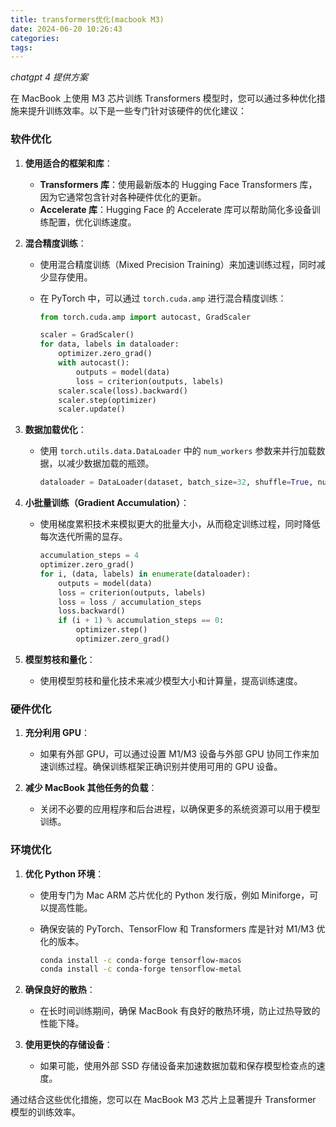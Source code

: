 ```yaml
---
title: transformers优化(macbook M3)
date: 2024-06-20 10:26:43
categories:
tags:
---
```

*chatgpt 4 提供方案*

在 MacBook 上使用 M3 芯片训练 Transformers 模型时，您可以通过多种优化措施来提升训练效率。以下是一些专门针对该硬件的优化建议：

### 软件优化

1. **使用适合的框架和库**：
   - **Transformers 库**：使用最新版本的 Hugging Face Transformers 库，因为它通常包含针对各种硬件优化的更新。
   - **Accelerate 库**：Hugging Face 的 Accelerate 库可以帮助简化多设备训练配置，优化训练速度。

2. **混合精度训练**：
   - 使用混合精度训练（Mixed Precision Training）来加速训练过程，同时减少显存使用。
   - 在 PyTorch 中，可以通过 `torch.cuda.amp` 进行混合精度训练：

     ```python
     from torch.cuda.amp import autocast, GradScaler

     scaler = GradScaler()
     for data, labels in dataloader:
         optimizer.zero_grad()
         with autocast():
             outputs = model(data)
             loss = criterion(outputs, labels)
         scaler.scale(loss).backward()
         scaler.step(optimizer)
         scaler.update()
     ```

3. **数据加载优化**：
   - 使用 `torch.utils.data.DataLoader` 中的 `num_workers` 参数来并行加载数据，以减少数据加载的瓶颈。

     ```python
     dataloader = DataLoader(dataset, batch_size=32, shuffle=True, num_workers=4)
     ```

4. **小批量训练（Gradient Accumulation）**：
   - 使用梯度累积技术来模拟更大的批量大小，从而稳定训练过程，同时降低每次迭代所需的显存。

     ```python
     accumulation_steps = 4
     optimizer.zero_grad()
     for i, (data, labels) in enumerate(dataloader):
         outputs = model(data)
         loss = criterion(outputs, labels)
         loss = loss / accumulation_steps
         loss.backward()
         if (i + 1) % accumulation_steps == 0:
             optimizer.step()
             optimizer.zero_grad()
     ```

5. **模型剪枝和量化**：
   - 使用模型剪枝和量化技术来减少模型大小和计算量，提高训练速度。

### 硬件优化

1. **充分利用 GPU**：
   - 如果有外部 GPU，可以通过设置 M1/M3 设备与外部 GPU 协同工作来加速训练过程。确保训练框架正确识别并使用可用的 GPU 设备。

2. **减少 MacBook 其他任务的负载**：
   - 关闭不必要的应用程序和后台进程，以确保更多的系统资源可以用于模型训练。

### 环境优化

1. **优化 Python 环境**：
   - 使用专门为 Mac ARM 芯片优化的 Python 发行版，例如 Miniforge，可以提高性能。
   - 确保安装的 PyTorch、TensorFlow 和 Transformers 库是针对 M1/M3 优化的版本。

     ```bash
     conda install -c conda-forge tensorflow-macos
     conda install -c conda-forge tensorflow-metal
     ```

2. **确保良好的散热**：
   - 在长时间训练期间，确保 MacBook 有良好的散热环境，防止过热导致的性能下降。

3. **使用更快的存储设备**：
   - 如果可能，使用外部 SSD 存储设备来加速数据加载和保存模型检查点的速度。

通过结合这些优化措施，您可以在 MacBook M3 芯片上显著提升 Transformer 模型的训练效率。